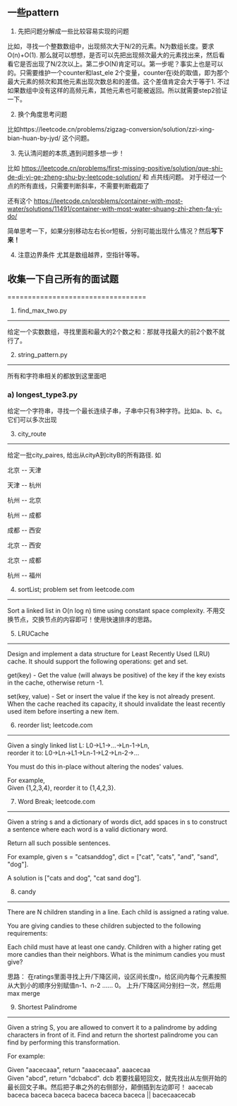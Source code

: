 ## 一些pattern

1. 先把问题分解成一些比较容易实现的问题

比如，寻找一个整数数组中，出现频次大于N/2的元素。N为数组长度。要求O(n)+O(1).
那么就可以想想，是否可以先把出现频次最大的元素找出来，然后看看它是否出现了N/2次以上。第二步O(N)肯定可以。第一步呢？事实上也是可以的。只需要维护一个counter和last_ele 2个变量，counter在i处的取值，即为那个最大元素的频次和其他元素出现次数总和的差值。这个差值肯定会大于等于1. 不过如果数组中没有这样的高频元素，其他元素也可能被返回。所以就需要step2验证一下。

2. 换个角度思考问题

比如https://leetcode.cn/problems/zigzag-conversion/solution/zzi-xing-bian-huan-by-jyd/ 这个问题。

3. 先认清问题的本质,遇到问题多想一步！

比如 https://leetcode.cn/problems/first-missing-positive/solution/que-shi-de-di-yi-ge-zheng-shu-by-leetcode-solution/ 和 点共线问题。
对于经过一个点的所有直线，只需要判断斜率，不需要判断截距了

还有这个 https://leetcode.cn/problems/container-with-most-water/solutions/11491/container-with-most-water-shuang-zhi-zhen-fa-yi-do/

简单思考一下，如果分别移动左右长or短板，分别可能出现什么情况？然后**写下来！**

4. 注意边界条件
尤其是数组越界，空指针等等。


## 收集一下自己所有的面试题
==================================

1.  find_max_two.py
---------------------------------
给定一个实数数组，寻找里面和最大的2个数之和：那就寻找最大的前2个数不就行了。

2. string_pattern.py
--------------------------------
所有和字符串相关的都放到这里面吧	
### a) longest_type3.py
给定一个字符串，寻找一个最长连续子串，子串中只有3种字符。比如a、b、c。它们可以多次出现

3. city_route
--------------------------------
给定一批city_paires, 给出从cityA到cityB的所有路径.
如

北京 -- 天津

天津 -- 杭州

杭州 -- 北京

杭州 -- 成都

成都 -- 西安

北京 -- 西安

北京 -- 成都

杭州 -- 福州

4. sortList; problem set from leetcode.com
----------------------------
Sort a linked list in O(n log n) time using constant space complexity.
不用交换节点，交换节点的内容即可！使用快速排序的思路。

5. LRUCache
-----------------------------
Design and implement a data structure for Least Recently Used (LRU) cache. It should support the following operations: get and set.

get(key) - Get the value (will always be positive) of the key if the key exists in the cache, otherwise return -1.

set(key, value) - Set or insert the value if the key is not already present. When the cache reached its capacity, it should invalidate the least recently used item before inserting a new item.

6. reorder list; leetcode.com
---------------------------------
Given a singly linked list L: L0→L1→…→Ln-1→Ln, <br/>
reorder it to: L0→Ln→L1→Ln-1→L2→Ln-2→…<br/>

You must do this in-place without altering the nodes' values.

For example,<br/>
Given {1,2,3,4}, reorder it to {1,4,2,3}.

7. Word Break; leetcode.com
----------------------------------
Given a string s and a dictionary of words dict, add spaces in s to construct a sentence where each word is a valid dictionary word.

Return all such possible sentences.

For example, given
s = "catsanddog",
dict = ["cat", "cats", "and", "sand", "dog"].

A solution is ["cats and dog", "cat sand dog"].

8.  candy
-----------------------------------
There are N children standing in a line. Each child is assigned a rating value.

You are giving candies to these children subjected to the following requirements:

Each child must have at least one candy.
Children with a higher rating get more candies than their neighbors.
What is the minimum candies you must give?

思路：
在ratings里面寻找上升/下降区间，设区间长度n，给区间内每个元素按照从大到小的顺序分别赋值n-1、n-2 …… 0。
上升/下降区间分别扫一次，然后用max merge

9. Shortest Palindrome
----------------------------------
Given a string S, you are allowed to convert it to a palindrome by adding characters in front of it. Find and return the 
shortest palindrome you can find by performing this transformation.

For example:

Given "aacecaaa", return "aaacecaaa".
       aaacecaa   
Given "abcd", return "dcbabcd".
       dcb 
若要找最短回文，就先找出从左侧开始的最长回文子串。然后把子串之外的右侧部分，颠倒插到左边即可！
       aacecab
       baceca
      baceca
     baceca
    baceca
   baceca
  baceca
      ||
bacecaacecab    
                   
       